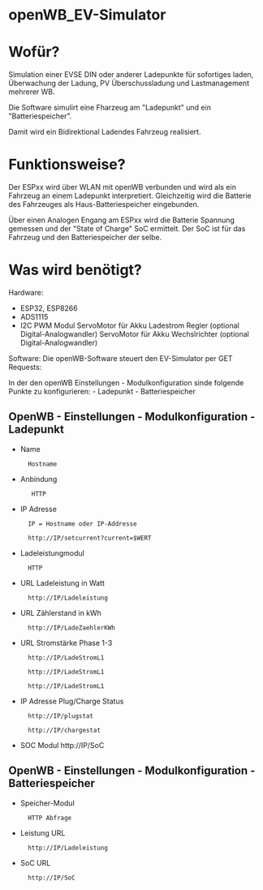 # openWB_EV-Simulator


# Wofür?
Simulation einer EVSE DIN oder anderer Ladepunkte für sofortiges laden, Überwachung der Ladung, PV Überschussladung und Lastmanagement mehrerer WB.

Die Software simulirt eine Fharzeug am "Ladepunkt" und ein "Batteriespeicher".

Damit wird ein Bidirektional Ladendes Fahrzeug realisiert. 

# Funktionsweise?

Der ESPxx wird über WLAN mit openWB verbunden und wird als ein Fahrzeug an einem Ladepunkt interpretiert.
Gleichzeitig wird die Batterie des Fahrzeuges als Haus-Batteriespeicher eingebunden.


Über einen Analogen Engang am ESPxx wird die Batterie Spannung gemessen und der "State of Charge" SoC ermittelt.
Der SoC ist für das Fahrzeug und den Batteriespeicher der selbe.
 






# Was wird benötigt?
Hardware:

- ESP32, ESP8266
- ADS1115
- I2C PWM Modul
    ServoMotor für Akku Ladestrom Regler (optional Digital-Analogwandler)
    ServoMotor für Akku Wechslrichter   (optional Digital-Analogwandler)

Software:
Die openWB-Software steuert den EV-Simulator per GET Requests:

In der den openWB Einstellungen - Modulkonfiguration sinde folgende Punkte zu konfigurieren:
    - Ladepunkt
    - Batteriespeicher






## OpenWB - Einstellungen - Modulkonfiguration - Ladepunkt


- Name
    
        Hostname

- Anbindung

         HTTP

- IP Adresse
    
        IP = Hostname oder IP-Addresse
    
        http://IP/setcurrent?current=$WERT
    

- Ladeleistungmodul 
        
        HTTP

- URL Ladeleistung in Watt    

        http://IP/Ladeleistung


- URL Zählerstand in kWh       

        http://IP/LadeZaehlerKWh


- URL Stromstärke Phase 1-3

        http://IP/LadeStromL1

        http://IP/LadeStromL1

        http://IP/LadeStromL1


- IP Adresse Plug/Charge Status

        http://IP/plugstat

        http://IP/chargestat


- SOC Modul
        http://IP/SoC
  
  
  

## OpenWB - Einstellungen - Modulkonfiguration - Batteriespeicher


- Speicher-Modul
    
        HTTP Abfrage
    
- Leistung URL

        http://IP/Ladeleistung

- SoC URL
  
        http://IP/SoC







